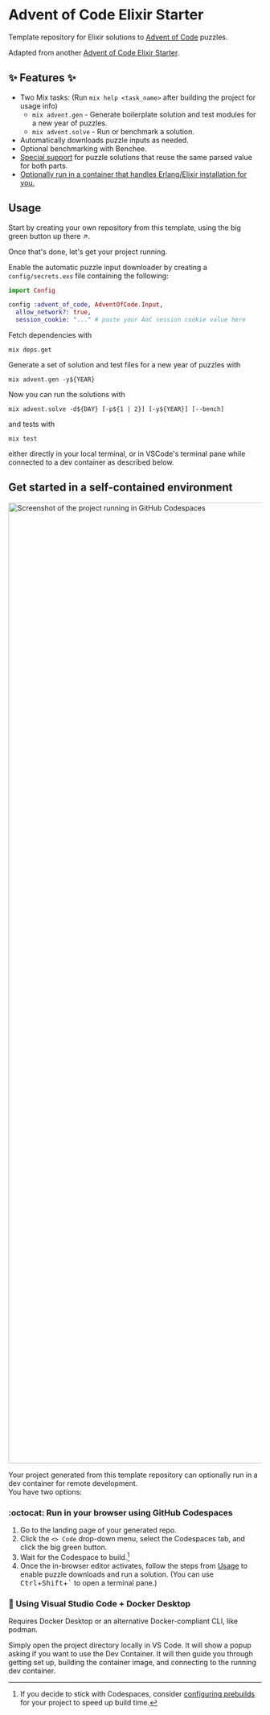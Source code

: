 # Advent of Code Elixir Starter

Template repository for Elixir solutions to [Advent of Code][aoc] puzzles.

Adapted from another [Advent of Code Elixir Starter][aoc-starter].

## ✨ Features ✨
- Two Mix tasks: (Run `mix help <task_name>` after building the project for usage info)
  - `mix advent.gen` - Generate boilerplate solution and test modules for a new year of puzzles.
  - `mix advent.solve` - Run or benchmark a solution.
- Automatically downloads puzzle inputs as needed.
- Optional benchmarking with Benchee.
- [Special support][shared-parse] for puzzle solutions that reuse the same parsed value for both parts.
- [Optionally run in a container that handles Erlang/Elixir installation for you.](#get-started-in-a-self-contained-environment)

## Usage

Start by creating your own repository from this template, using the big green
button up there ↗️.

Once that's done, let's get your project running.

Enable the automatic puzzle input downloader by creating a `config/secrets.exs`
file containing the following:

```elixir
import Config

config :advent_of_code, AdventOfCode.Input,
  allow_network?: true,
  session_cookie: "..." # paste your AoC session cookie value here
```

Fetch dependencies with
```shell
mix deps.get
```

Generate a set of solution and test files for a new year of puzzles with
```shell
mix advent.gen -y${YEAR}
```

Now you can run the solutions with
```shell
mix advent.solve -d${DAY} [-p${1 | 2}] [-y${YEAR}] [--bench]
```

and tests with
```shell
mix test
```

either directly in your local terminal, or in VSCode's terminal pane while
connected to a dev container as described below.

## Get started in a self-contained environment

<img width="1912" alt="Screenshot of the project running in GitHub Codespaces" src="https://github.com/user-attachments/assets/8b2e5625-c9dc-489b-99a3-39b7a8888c00">

Your project generated from this template repository can optionally run in a dev container for remote development.\
You have two options:

### :octocat: Run in your browser using GitHub Codespaces

1. Go to the landing page of your generated repo.
1. Click the `<> Code` drop-down menu, select the Codespaces tab, and click the
   big green button.
1. Wait for the Codespace to build.[^1]
1. Once the in-browser editor activates, follow the steps from [Usage](#usage)
   to enable puzzle downloads and run a solution. (You can use
   <kbd>Ctrl</kbd>+<kbd>Shift</kbd>+<kbd>`</kbd> to open a terminal pane.)

### :whale: Using Visual Studio Code + Docker Desktop

Requires Docker Desktop or an alternative Docker-compliant CLI, like podman.

Simply open the project directory locally in VS Code. It will show a popup
asking if you want to use the Dev Container. It will then guide you through
getting set up, building the container image, and connecting to the running dev
container.

[^1]: If you decide to stick with Codespaces, consider [configuring prebuilds][prebuilds-docs]
      for your project to speed up build time.

[aoc]: https://adventofcode.com/
[aoc-starter]: https://github.com/mhanberg/advent-of-code-elixir-starter
[shared-parse]: lib/advent_of_code/solution/shared_parse.ex
[prebuilds-docs]: https://docs.github.com/en/codespaces/prebuilding-your-codespaces/configuring-prebuilds
